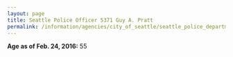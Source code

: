 ```yaml
---
layout: page
title: Seattle Police Officer 5371 Guy A. Pratt
permalink: /information/agencies/city_of_seattle/seattle_police_department/copbook/5371/
---
```


**Age as of Feb. 24, 2016:** 55
